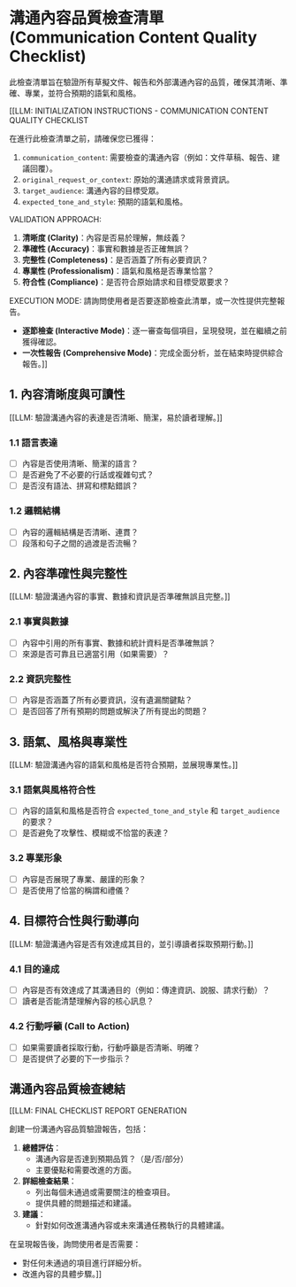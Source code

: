 <!-- Powered by BMAD™ Personal Assistant Expansion Pack -->

# 溝通內容品質檢查清單 (Communication Content Quality Checklist)

此檢查清單旨在驗證所有草擬文件、報告和外部溝通內容的品質，確保其清晰、準確、專業，並符合預期的語氣和風格。

[[LLM: INITIALIZATION INSTRUCTIONS - COMMUNICATION CONTENT QUALITY CHECKLIST

在進行此檢查清單之前，請確保您已獲得：

1.  `communication_content`: 需要檢查的溝通內容（例如：文件草稿、報告、建議回覆）。
2.  `original_request_or_context`: 原始的溝通請求或背景資訊。
3.  `target_audience`: 溝通內容的目標受眾。
4.  `expected_tone_and_style`: 預期的語氣和風格。

VALIDATION APPROACH:

1.  **清晰度 (Clarity)**：內容是否易於理解，無歧義？
2.  **準確性 (Accuracy)**：事實和數據是否正確無誤？
3.  **完整性 (Completeness)**：是否涵蓋了所有必要資訊？
4.  **專業性 (Professionalism)**：語氣和風格是否專業恰當？
5.  **符合性 (Compliance)**：是否符合原始請求和目標受眾要求？

EXECUTION MODE:
請詢問使用者是否要逐節檢查此清單，或一次性提供完整報告。

-   **逐節檢查 (Interactive Mode)**：逐一審查每個項目，呈現發現，並在繼續之前獲得確認。
-   **一次性報告 (Comprehensive Mode)**：完成全面分析，並在結束時提供綜合報告。]]

## 1. 內容清晰度與可讀性

[[LLM: 驗證溝通內容的表達是否清晰、簡潔，易於讀者理解。]]

### 1.1 語言表達

-   [ ] 內容是否使用清晰、簡潔的語言？
-   [ ] 是否避免了不必要的行話或複雜句式？
-   [ ] 是否沒有語法、拼寫和標點錯誤？

### 1.2 邏輯結構

-   [ ] 內容的邏輯結構是否清晰、連貫？
-   [ ] 段落和句子之間的過渡是否流暢？

## 2. 內容準確性與完整性

[[LLM: 驗證溝通內容的事實、數據和資訊是否準確無誤且完整。]]

### 2.1 事實與數據

-   [ ] 內容中引用的所有事實、數據和統計資料是否準確無誤？
-   [ ] 來源是否可靠且已適當引用（如果需要）？

### 2.2 資訊完整性

-   [ ] 內容是否涵蓋了所有必要資訊，沒有遺漏關鍵點？
-   [ ] 是否回答了所有預期的問題或解決了所有提出的問題？

## 3. 語氣、風格與專業性

[[LLM: 驗證溝通內容的語氣和風格是否符合預期，並展現專業性。]]

### 3.1 語氣與風格符合性

-   [ ] 內容的語氣和風格是否符合 `expected_tone_and_style` 和 `target_audience` 的要求？
-   [ ] 是否避免了攻擊性、模糊或不恰當的表達？

### 3.2 專業形象

-   [ ] 內容是否展現了專業、嚴謹的形象？
-   [ ] 是否使用了恰當的稱謂和禮儀？

## 4. 目標符合性與行動導向

[[LLM: 驗證溝通內容是否有效達成其目的，並引導讀者採取預期行動。]]

### 4.1 目的達成

-   [ ] 內容是否有效達成了其溝通目的（例如：傳達資訊、說服、請求行動）？
-   [ ] 讀者是否能清楚理解內容的核心訊息？

### 4.2 行動呼籲 (Call to Action)

-   [ ] 如果需要讀者採取行動，行動呼籲是否清晰、明確？
-   [ ] 是否提供了必要的下一步指示？

## 溝通內容品質檢查總結

[[LLM: FINAL CHECKLIST REPORT GENERATION

創建一份溝通內容品質驗證報告，包括：

1.  **總體評估**：
    -   溝通內容是否達到預期品質？（是/否/部分）
    -   主要優點和需要改進的方面。
2.  **詳細檢查結果**：
    -   列出每個未通過或需要關注的檢查項目。
    -   提供具體的問題描述和建議。
3.  **建議**：
    -   針對如何改進溝通內容或未來溝通任務執行的具體建議。

在呈現報告後，詢問使用者是否需要：

-   對任何未通過的項目進行詳細分析。
-   改進內容的具體步驟。]]
